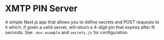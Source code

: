# XMTP PIN Server

A simple Next.js app that allows you to define secrets and POST requests to it which, if given a valid secret, will return a 4-digit pin that expires after N seconds. See `.env.example` and `secrets.js` for configuration.
